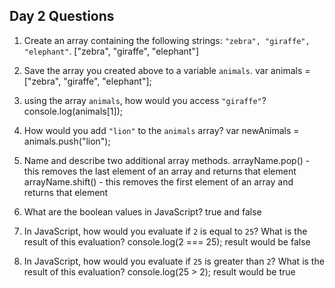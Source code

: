 ## Day 2 Questions

1. Create an array containing the following strings: `"zebra", "giraffe", "elephant"`.
["zebra", "giraffe", "elephant"]

1. Save the array you created above to a variable `animals`.
var animals = ["zebra", "giraffe", "elephant"];

1. using the array `animals`, how would you access `"giraffe"`?
console.log(animals[1]);

1. How would you add `"lion"` to the `animals` array?
var newAnimals = animals.push("lion");

1. Name and describe two additional array methods.
arrayName.pop() - this removes the last element of an array and returns that element
arrayName.shift() - this removes the first element of an array and returns that element

1. What are the boolean values in JavaScript?
true and false

1. In JavaScript, how would you evaluate if `2` is equal to `25`? What is the result of this evaluation?
console.log(2 === 25); result would be false

1. In JavaScript, how would you evaluate if `25` is greater than `2`? What is the result of this evaluation?
console.log(25 > 2); result would be true
